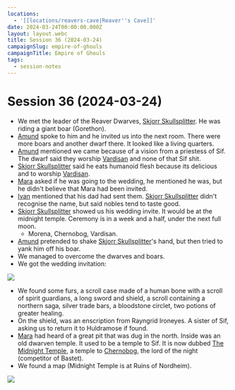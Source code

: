 ```yaml
---
locations:
  - '[[locations/reavers-cave|Reaver''s Cave]]'
date: 2024-03-24T00:00:00.000Z
layout: layout.webc
title: Session 36 (2024-03-24)
campaignSlug: empire-of-ghouls
campaignTitle: Empire of Ghouls
tags:
  - session-notes
---
```

# Session 36 (2024-03-24)

- We met the leader of the Reaver Dwarves, [Skjorr Skullsplitter](npcs/skjorr-skullsplitter.md). He was riding a giant boar (Gorethon).
- [Amund](pcs/caelius.md) spoke to him and he invited us into the next room. There were more boars and another dwarf there. It looked like a living quarters.
- [Amund](pcs/caelius.md) mentioned we came because of a vision from a priestess of Sif. The dwarf said they worship [Vardisan](other/vardisan.md) and none of that Sif shit.
- [Skjorr Skullsplitter](npcs/skjorr-skullsplitter.md) said he eats humanoid flesh because its delicious and to worship [Vardisan](other/vardisan.md).
- [Mara](pcs/mara-nawojka.md) asked if he was going to the wedding, he mentioned he was, but he didn't believe that Mara had been invited.
- [Ivan](pcs/ivan-antonovich.md) mentioned that his dad had sent them. [Skjorr Skullsplitter](npcs/skjorr-skullsplitter.md) didn't recognise the name, but said nobles tend to taste good.
- [Skjorr Skullsplitter](npcs/skjorr-skullsplitter.md) showed us his wedding invite. It would be at the midnight temple. Ceremony is in a week and a half, under the next full moon.
	- Morena, Chernobog, Vardisan.
- [Amund](pcs/caelius.md) pretended to shake [Skjorr Skullsplitter](npcs/skjorr-skullsplitter.md)'s hand, but then tried to yank him off his boar.
- We managed to overcome the dwarves and boars.
- We got the wedding invitation:

![](_files/Pasted%20image%2020240324075248.png)

- We found some furs, a scroll case made of a human bone with a scroll of spirit guardians, a long sword and shield, a scroll containing a northern saga, silver trade bars, a bloodstone circlet, two potions of greater healing.
- On the shield, was an enscription from Rayngrid Ironeyes. A sister of Sif, asking us to return it to Huldramose if found.
- [Mara](pcs/mara-nawojka.md) had heard of a great pit that was dug in the north. Inside was an old dwarven temple. It used to be a temple to Sif. It is now dubbed [The Midnight Temple](locations/the-midnight-temple.md), a temple to [Chernobog](other/chernobog.md), the lord of the night (competitor of Bastet). 
- We found a map (Midnight Temple is at Ruins of Nordheim).

![](_files/Pasted%20image%2020240324080526.png)

